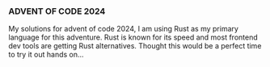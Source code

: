 ### ADVENT OF CODE 2024

My solutions for advent of code 2024, I am using Rust as my primary language for this adventure.
Rust is known for its speed and most frontend dev tools are getting Rust alternatives.
Thought this would be a perfect time to try it out hands on...
